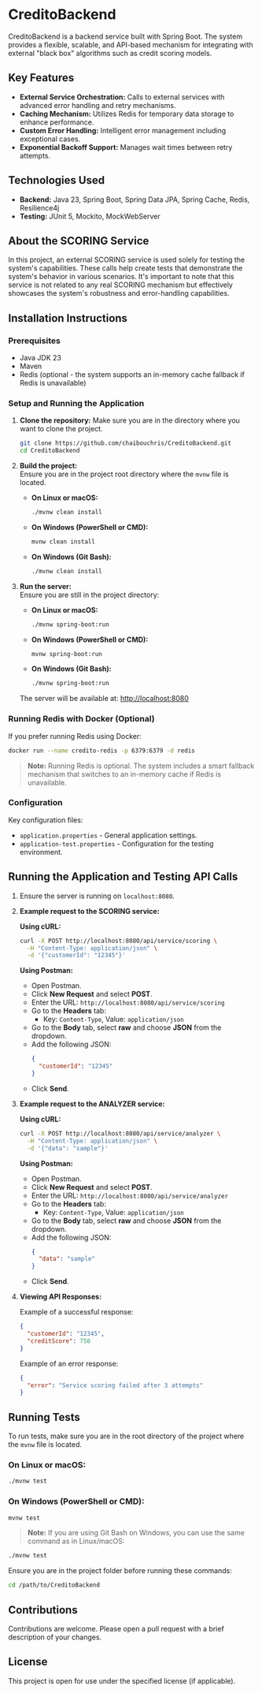 # CreditoBackend

CreditoBackend is a backend service built with Spring Boot. The system provides a flexible, scalable, and API-based mechanism for integrating with external "black box" algorithms such as credit scoring models.

## Key Features

- **External Service Orchestration:** Calls to external services with advanced error handling and retry mechanisms.
- **Caching Mechanism:** Utilizes Redis for temporary data storage to enhance performance.
- **Custom Error Handling:** Intelligent error management including exceptional cases.
- **Exponential Backoff Support:** Manages wait times between retry attempts.

## Technologies Used

- **Backend:** Java 23, Spring Boot, Spring Data JPA, Spring Cache, Redis, Resilience4j
- **Testing:** JUnit 5, Mockito, MockWebServer

## About the SCORING Service

In this project, an external SCORING service is used solely for testing the system's capabilities. These calls help create tests that demonstrate the system's behavior in various scenarios. It's important to note that this service is not related to any real SCORING mechanism but effectively showcases the system's robustness and error-handling capabilities.

## Installation Instructions

### Prerequisites

- Java JDK 23
- Maven
- Redis (optional - the system supports an in-memory cache fallback if Redis is unavailable)

### Setup and Running the Application

1. **Clone the repository:**
   Make sure you are in the directory where you want to clone the project.
   ```bash
   git clone https://github.com/chaibouchris/CreditoBackend.git
   cd CreditoBackend
   ```

2. **Build the project:**  
   Ensure you are in the project root directory where the `mvnw` file is located.
   - **On Linux or macOS:**
     ```bash
     ./mvnw clean install
     ```
   - **On Windows (PowerShell or CMD):**
     ```bash
     mvnw clean install
     ```
   - **On Windows (Git Bash):**
     ```bash
     ./mvnw clean install
     ```

3. **Run the server:**  
   Ensure you are still in the project directory:
   - **On Linux or macOS:**
     ```bash
     ./mvnw spring-boot:run
     ```
   - **On Windows (PowerShell or CMD):**
     ```bash
     mvnw spring-boot:run
     ```
   - **On Windows (Git Bash):**
     ```bash
     ./mvnw spring-boot:run
     ```

   The server will be available at: [http://localhost:8080](http://localhost:8080)

### Running Redis with Docker (Optional)

If you prefer running Redis using Docker:

```bash
docker run --name credito-redis -p 6379:6379 -d redis
```

> **Note:** Running Redis is optional. The system includes a smart fallback mechanism that switches to an in-memory cache if Redis is unavailable.

### Configuration

Key configuration files:
- `application.properties` - General application settings.
- `application-test.properties` - Configuration for the testing environment.

## Running the Application and Testing API Calls

1. Ensure the server is running on `localhost:8080`.

2. **Example request to the SCORING service:**

   **Using cURL:**
   ```bash
   curl -X POST http://localhost:8080/api/service/scoring \
     -H "Content-Type: application/json" \
     -d '{"customerId": "12345"}'
   ```

   **Using Postman:**
   - Open Postman.
   - Click **New Request** and select **POST**.
   - Enter the URL: `http://localhost:8080/api/service/scoring`
   - Go to the **Headers** tab:
     - Key: `Content-Type`, Value: `application/json`
   - Go to the **Body** tab, select **raw** and choose **JSON** from the dropdown.
   - Add the following JSON:
     ```json
     {
       "customerId": "12345"
     }
     ```
   - Click **Send**.

3. **Example request to the ANALYZER service:**

   **Using cURL:**
   ```bash
   curl -X POST http://localhost:8080/api/service/analyzer \
     -H "Content-Type: application/json" \
     -d '{"data": "sample"}'
   ```

   **Using Postman:**
   - Open Postman.
   - Click **New Request** and select **POST**.
   - Enter the URL: `http://localhost:8080/api/service/analyzer`
   - Go to the **Headers** tab:
     - Key: `Content-Type`, Value: `application/json`
   - Go to the **Body** tab, select **raw** and choose **JSON** from the dropdown.
   - Add the following JSON:
     ```json
     {
       "data": "sample"
     }
     ```
   - Click **Send**.

4. **Viewing API Responses:**

   Example of a successful response:
   ```json
   {
     "customerId": "12345",
     "creditScore": 750
   }
   ```

   Example of an error response:
   ```json
   {
     "error": "Service scoring failed after 3 attempts"
   }
   ```

## Running Tests

To run tests, make sure you are in the root directory of the project where the `mvnw` file is located.

### **On Linux or macOS:**
```bash
./mvnw test
```

### **On Windows (PowerShell or CMD):**
```bash
mvnw test
```

> **Note:** If you are using Git Bash on Windows, you can use the same command as in Linux/macOS:
```bash
./mvnw test
```

Ensure you are in the project folder before running these commands:
```bash
cd /path/to/CreditoBackend
```

## Contributions

Contributions are welcome. Please open a pull request with a brief description of your changes.

## License

This project is open for use under the specified license (if applicable).

